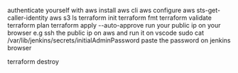 authenticate yourself with aws
install aws cli
aws configure
aws sts-get-caller-identity
aws s3 ls
terraform init
terraform fmt
 terraform validate
terraform plan
 terraform apply --auto-approve
 run your public ip on your browser e.g 
 ssh the public ip on aws and run it on vscode
 sudo cat /var/lib/jenkins/secrets/initialAdminPassword
 paste the password on jenkins browser

  terraform destroy    